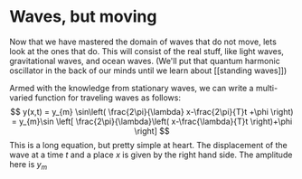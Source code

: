 # Waves, but moving
Now that we have mastered the domain of waves that do not move, lets look at the ones that do. This will consist of the real stuff, like light waves, gravitational waves, and ocean waves. (We'll put that quantum harmonic oscillator in the back of our minds until we learn about [[standing waves]]) 

Armed with the knowledge from stationary waves, we can write a multi-varied function for traveling waves as follows: 
$$
y(x,t) =  y_{m} \sin\left( \frac{2\pi}{\lambda} x-\frac{2\pi}{T}t +\phi \right) = y_{m}\sin \left[ \frac{2\pi}{\lambda}\left( x-\frac{\lambda}{T}t \right)+\phi \right]
$$
This is a long equation, but pretty simple at heart. The displacement of the wave at a time $t$ and a place $x$ is given by the right hand side. The amplitude here is $y_{m}$ 


